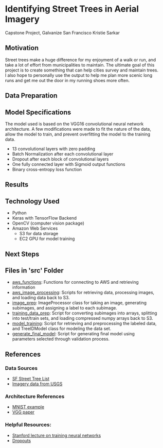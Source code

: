 # Identifying Street Trees in Aerial Imagery
Capstone Project, Galvanize San Francisco
Kristie Sarkar

## Motivation
Street trees make a huge difference for my enjoyment of a walk or run, and take a lot of effort from municipalities to maintain. The ultimate goal of this project is to create something that can help cities survey and maintain trees. I also hope to personally use the output to help me plan more scenic long runs and get me out the door in my running shoes more often.

## Data Preparation


## Model Specifications

The model used is based on the VGG16 convolutional neural network architecture. A few modifications were made to fit the nature of the data, allow the model to train, and prevent overfitting the model to the training data.

- 13 convolutional layers with zero padding
- Batch Normalization after each convolutional layer
- Dropout after each block of convolutional layers
- One fully connected layer with Sigmoid output functions
- Binary cross-entropy loss function

## Results

## Technology Used
- Python
- Keras with TensorFlow Backend
- OpenCV (computer vision package)
- Amazon Web Services
  - S3 for data storage
  - EC2 GPU for model training

## Next Steps

## Files in 'src' Folder

- [aws_functions](https://github.com/ks2282/street-tree-identification/blob/master/src/aws_functions.py): Functions for connecting to AWS and retrieving information
- [aws_image_processing](https://github.com/ks2282/street-tree-identification/blob/master/src/aws_image_processing.py): Scripts for retrieving data, processing images, and loading data back to S3.
- [image_prep](https://github.com/ks2282/street-tree-identification/blob/master/src/image_prep.py): ImageProcessor class for taking an image, generating subimages, and assigning a label to each subimage.
- [training_data_prep](https://github.com/ks2282/street-tree-identification/blob/master/src/training_data_prep.py): Script for converting subimages into arrays, splitting into test/train sets, and loading compressed numpy arrays back to S3.
- [model_training](https://github.com/ks2282/street-tree-identification/blob/master/src/model_training.py): Script for retrieving and preprocessing the labeled data, and TreeIDModel class for modeling the data set.
- [generate_final_model](https://github.com/ks2282/street-tree-identification/blob/master/src/generate_final_model.py): Script for generating final model using parameters selected through validation process.


## References

### Data Sources
- [SF Street Tree List](https://data.sfgov.org/City-Infrastructure/Street-Tree-List/tkzw-k3nq)
- [Imagery data from USGS](https://lta.cr.usgs.gov/high_res_ortho)

### Architecture References
- [MNIST example](https://github.com/keras-team/keras/blob/master/examples/mnist_cnn.py)
- [VGG paper](https://arxiv.org/pdf/1409.1556.pdf)

### Helpful Resources:
- [Stanford lecture on training neural networks](http://cs231n.stanford.edu/slides/2017/cs231n_2017_lecture6.pdf)
- [Dropouts](https://www.cs.toronto.edu/~hinton/absps/JMLRdropout.pdf)

